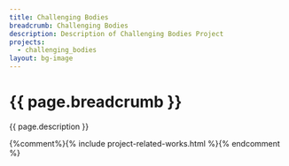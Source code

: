 ```yaml
---
title: Challenging Bodies
breadcrumb: Challenging Bodies
description: Description of Challenging Bodies Project
projects:
  - challenging_bodies
layout: bg-image
---
```

# {{ page.breadcrumb }}

{{ page.description }}

{%comment%}{% include project-related-works.html %}{% endcomment %}
